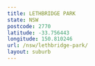 ```yaml
---
title: LETHBRIDGE PARK
state: NSW
postcode: 2770
latitude: -33.756443
longitude: 150.810246
url: /nsw/lethbridge-park/
layout: suburb
---
```

